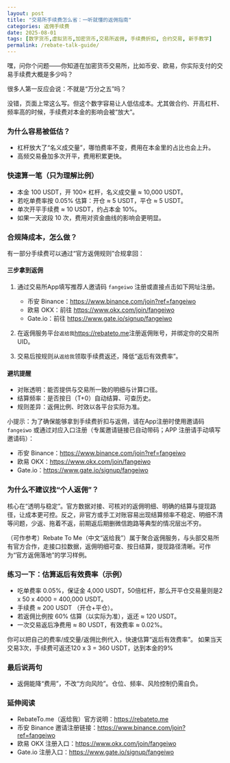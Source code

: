 ```yaml
---
layout: post
title: "交易所手续费怎么省：一听就懂的返佣指南"
categories: 返佣手续费
date: 2025-08-01
tags: [数字货币,虚拟货币,加密货币,交易所返佣, 手续费折扣, 合约交易, 新手教学]
permalink: /rebate-talk-guide/
---
```


嘿，问你个问题——你知道在加密货币交易所，比如币安、欧易，你实际支付的交易手续费大概是多少吗？

很多人第一反应会说：不就是“万分之五”吗？

没错，页面上常这么写。但这个数字容易让人低估成本。尤其做合约、开高杠杆、频率高的时候，手续费对本金的影响会被“放大”。


### 为什么容易被低估？
- 杠杆放大了“名义成交量”，哪怕费率不变，费用在本金里的占比也会上升。
- 高频交易叠加多次开平，费用积累更快。

### 快速算一笔（只为理解比例）
- 本金 100 USDT，开 100× 杠杆，名义成交量 ≈ 10,000 USDT。
- 若吃单费率按 0.05% 估算：开仓 ≈ 5 USDT，平仓 ≈ 5 USDT。
- 单次开平手续费 ≈ 10 USDT，约占本金 10%。
- 如果一天波段 10 次，费用对资金曲线的影响会更明显。

### 合规降成本，怎么做？
有一部分手续费可以通过“官方返佣规则”合规拿回：

#### 三步拿到返佣
1) 通过交易所App填写推荐人邀请码 `fangeiwo` 注册或直接点击如下网址注册。
   - 币安 Binance：<https://www.binance.com/join?ref=fangeiwo>
   - 欧易 OKX：前往 <https://www.okx.com/join/fangeiwo>
   - Gate.io：前往 <https://www.gate.io/signup/fangeiwo>

2) 在返佣服务平台`返给我`<https://rebateto.me>注册返佣账号，并绑定你的交易所 UID。

3) 交易后按规则从`返给我`领取手续费返还，降低“返后有效费率”。

#### 避坑提醒
- 对账透明：能否提供与交易所一致的明细与计算口径。
- 结算频率：是否按日（T+0）自动结算、可查历史。
- 规则差异：返佣比例、时效以各平台实际为准。

小提示：为了确保能够拿到手续费折扣与返佣，请在App注册时使用邀请码 `fangeiwo` 或通过对应入口注册（专属邀请链接已自动带码；APP 注册请手动填写邀请码）：
- 币安 Binance：<https://www.binance.com/join?ref=fangeiwo>
- 欧易 OKX：<https://www.okx.com/join/fangeiwo>
- Gate.io：<https://www.gate.io/signup/fangeiwo>

### 为什么不建议找“个人返佣”？
核心在“透明与稳定”。官方数据对接、可核对的返佣明细、明确的结算与提现路径，让成本更可控。反之，非官方或手工对账容易出现结算频率不稳定、明细不清等问题，少返、拖着不返，前期返后期删微信跑路等典型的情况层出不穷。

（可作参考）Rebate To Me（中文“返给我”）属于聚合返佣服务，与头部交易所有官方合作，走接口拉数据，返佣明细可查、按日结算，提现路径清晰。可作为“官方返佣落地”的学习样例。

### 练习一下：估算返后有效费率（示例）
- 吃单费率 0.05%，保证金 4,000 USDT，50倍杠杆，那么开平仓交易量则是2 x 50 x 4000 = 400,000 USDT。
- 手续费 ≈ 200 USDT （开仓+平仓）。
- 若返佣比例按 60% 估算（以实际为准），返还 ≈ 120 USDT。
- 一次交易返后净费用 ≈ 80 USDT，有效费率 ≈ 0.02%。


你可以把自己的费率/成交量/返佣比例代入，快速估算“返后有效费率”。
如果当天交易3次，手续费可返还120 x 3 = 360 USDT，达到本金的9%

### 最后说两句
- 返佣能降“费用”，不改“方向风险”。仓位、频率、风险控制仍需自负。

### 延伸阅读
- RebateTo.me（返给我）官方说明：<https://rebateto.me>
 - 币安 Binance 邀请注册链接：<https://www.binance.com/join?ref=fangeiwo>
 - 欧易 OKX 注册入口：<https://www.okx.com/join/fangeiwo>
 - Gate.io 注册入口：<https://www.gate.io/signup/fangeiwo>



